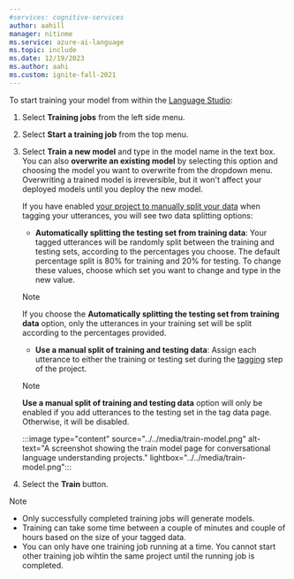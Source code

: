 ```yaml
---
#services: cognitive-services
author: aahill
manager: nitinme
ms.service: azure-ai-language
ms.topic: include
ms.date: 12/19/2023
ms.author: aahi
ms.custom: ignite-fall-2021
---
```


To start training your model from within the [Language Studio](https://aka.ms/languageStudio):

1. Select **Training jobs** from the left side menu.

2. Select **Start a training job** from the top menu.

3. Select **Train a new model** and type in the model name in the text box. You can also **overwrite an existing model** by selecting this option and choosing the model you want to overwrite from the dropdown menu. Overwriting a trained model is irreversible, but it won't affect your deployed models until you deploy the new model.

    If you have enabled [your project to manually split your data](../../how-to/tag-utterances.md) when tagging your utterances, you will see two data splitting options:
    
    * **Automatically splitting the testing set from training data**: Your tagged utterances will be randomly split between the training and testing sets, according to the percentages you choose. The default percentage split is 80% for training and 20% for testing. To change these values, choose which set you want to change and type in the new value.
        
    > [!NOTE]
    > If you choose the **Automatically splitting the testing set from training data** option, only the utterances in your training set will be split according to the percentages provided.
        
    * **Use a manual split of training and testing data**: Assign each utterance to either the training or testing set during the [tagging](../../how-to/tag-utterances.md) step of the project.
        
    > [!NOTE]
    > **Use a manual split of training and testing data** option will only be enabled if you add utterances to the testing set in the tag data page. Otherwise, it will be disabled.
        
    :::image type="content" source="../../media/train-model.png" alt-text="A screenshot showing the train model page for conversational language understanding projects." lightbox="../../media/train-model.png":::

5. Select the **Train** button.

> [!NOTE]
> * Only successfully completed training jobs will generate models.
> * Training can take some time between a couple of minutes and couple of hours based on the size of your tagged data.
> * You can only have one training job running at a time. You cannot start other training job wihtin the same project until the running job is completed.
